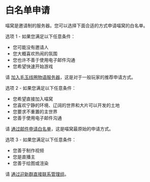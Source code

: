 # 白名单申请

喵窝是邀请制的服务器。您可以选择下面合适的方式申请喵窝的白名单。


选项 1 - 如果您满足以下任意条件：

- 您可能没有邀请人
- 您大概喜欢热闹的氛围
- 您也许不善于使用电子邮件沟通
- 您希望快速开始游戏

请 [加入毛玉线圈物语服务器](wiki/whitelist-application-kedama)，这是对于一般玩家的推荐申请方式。

选项 2 - 如果您满足以下任意条件：

- 您希望直接加入喵窝
- 您喜欢宁静的环境、辽阔的世界和大片可以开发的土地
- 您要求不重置的主世界
- 您善于使用电子邮件沟通

请 [通过邮件申请白名单](wiki/whitelist-application-email)，这是喵窝最原始的申请方式。

选项 3 - 如果您满足以下任意条件：

- 您善于制作视频
- 您是直播主
- 您善于绘图或渲染

请 [通过迎新群直接联系管理组](wiki/whitelist-application-direct)。
